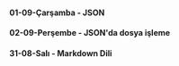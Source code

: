 #### 01-09-Çarşamba - JSON

#### 02-09-Perşembe - JSON'da dosya işleme

#### 31-08-Salı - Markdown Dili
